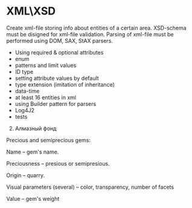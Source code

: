 # XML\XSD #

Create xml-file storing info about  entities of a certain area. XSD-schema must be disigned for xml-file  validation. Parsing of xml-file must be performed using DOM, SAX, StAX parsers. 

* Using required & optional attributes
* enum
* patterns and limit values 
*  ID  type
* setting attribute values ​​by default
* type extension (imitation of inheritance)
*  data-time
* at least 16 entities in xml
* using Builder pattern for parsers
*  Log4J2 
* tests
2. Алмазный фонд 

Precious and semiprecious gems: 

Name – gem's name. 

Preciousness – presious or semipresious. 

Origin – quarry. 

Visual parameters (several) – color, transparency, number of facets   

Value – gem's weight
